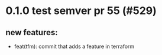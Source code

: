 # 0.1.0 test semver pr 55 (#529)

## new features:
* feat(tfm): commit that adds a feature in terraform

